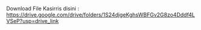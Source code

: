 Download File Kasirris disini : https://drive.google.com/drive/folders/1S24djgeKghsWBFGv2G8zo4Dddf4LVSeP?usp=drive_link
